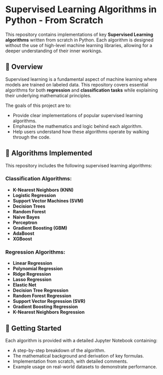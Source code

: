 # Supervised Learning Algorithms in Python - From Scratch

This repository contains implementations of key **Supervised Learning algorithms** written from scratch in Python. Each algorithm is designed without the use of high-level machine learning libraries, allowing for a deeper understanding of their inner workings.

## 📘 Overview

Supervised learning is a fundamental aspect of machine learning where models are trained on labeled data. This repository covers essential algorithms for both **regression** and **classification tasks** while explaining their underlying mathematical principles.

The goals of this project are to:
- Provide clear implementations of popular supervised learning algorithms.
- Emphasize the mathematics and logic behind each algorithm.
- Help users understand how these algorithms operate by walking through the code.

## 🧠 Algorithms Implemented

This repository includes the following supervised learning algorithms:

### Classification Algorithms:
- **K-Nearest Neighbors (KNN)**
- **Logistic Regression**
- **Support Vector Machines (SVM)**
- **Decision Trees**
- **Random Forest**
- **Naive Bayes**
- **Perceptron**
- **Gradient Boosting (GBM)**
- **AdaBoost**
- **XGBoost**

### Regression Algorithms:
- **Linear Regression**
- **Polynomial Regression**
- **Ridge Regression**
- **Lasso Regression**
- **Elastic Net**
- **Decision Tree Regression**
- **Random Forest Regression**
- **Support Vector Regression (SVR)**
- **Gradient Boosting Regression**
- **K-Nearest Neighbors Regression**

## 🚀 Getting Started

Each algorithm is provided with a detailed Jupyter Notebook containing:
- A step-by-step breakdown of the algorithm.
- The mathematical background and derivation of key formulas.
- Implementation from scratch, with detailed comments.
- Example usage on real-world datasets to demonstrate performance.

